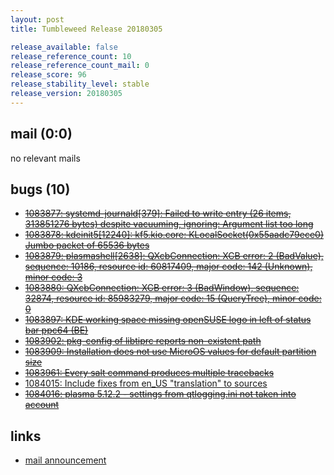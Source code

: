 ```yaml
---
layout: post
title: Tumbleweed Release 20180305

release_available: false
release_reference_count: 10
release_reference_count_mail: 0
release_score: 96
release_stability_level: stable
release_version: 20180305
---
```


## mail (0:0)

no relevant mails

## bugs (10)

<!--more-->

- ~~[1083877: systemd-journald\[379\]: Failed to write entry (26 items, 313851276 bytes) despite vacuuming, ignoring: Argument list too long](https://bugzilla.opensuse.org/show_bug.cgi?id=1083877)~~
- ~~[1083878: kdeinit5\[12240\]: kf5.kio.core: KLocalSocket(0x55aadc79ece0) Jumbo packet of 65536 bytes](https://bugzilla.opensuse.org/show_bug.cgi?id=1083878)~~
- ~~[1083879: plasmashell\[2638\]: QXcbConnection: XCB error: 2 (BadValue), sequence: 10186, resource id: 60817409, major code: 142 (Unknown), minor code: 3](https://bugzilla.opensuse.org/show_bug.cgi?id=1083879)~~
- ~~[1083880: QXcbConnection: XCB error: 3 (BadWindow), sequence: 32874, resource id: 85983279, major code: 15 (QueryTree), minor code: 0](https://bugzilla.opensuse.org/show_bug.cgi?id=1083880)~~
- ~~[1083897: KDE working space missing openSUSE logo in left of status bar ppc64 (BE)](https://bugzilla.opensuse.org/show_bug.cgi?id=1083897)~~
- ~~[1083902: pkg-config of libtiprc reports non-existent path](https://bugzilla.opensuse.org/show_bug.cgi?id=1083902)~~
- ~~[1083909: Installation does not use MicroOS values for default partition size](https://bugzilla.opensuse.org/show_bug.cgi?id=1083909)~~
- ~~[1083961: Every salt command produces multiple tracebacks](https://bugzilla.opensuse.org/show_bug.cgi?id=1083961)~~
- [1084015: Include fixes from en_US "translation" to sources](https://bugzilla.opensuse.org/show_bug.cgi?id=1084015)
- ~~[1084016: plasma 5.12.2 - settings from qtlogging.ini not taken into account](https://bugzilla.opensuse.org/show_bug.cgi?id=1084016)~~



## links

- [mail announcement](https://lists.opensuse.org/opensuse-factory/2018-03/msg00095.html)
